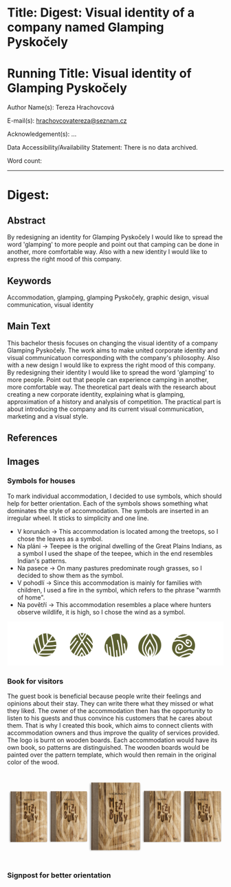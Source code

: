 # Title: Digest: Visual identity of a company named Glamping Pyskočely

# Running Title: Visual identity of Glamping Pyskočely

Author Name(s): Tereza Hrachovcová

E-mail(s): hrachovcovatereza@seznam.cz

Acknowledgement(s): …

Data Accessibility/Availability Statement: There is no data archived.

<!-- See https://www.cambridge.org/core/services/authors/open-data/data-availability-statements -->

Word count: <!-- Digests should be approximately 500 words. Everything below, including headings, image captions, etc., except references. -->

- - -

# Digest: <!-- Full title from above -->

## Abstract
By redesigning an identity for Glamping Pyskočely I would like to spread the word 'glamping' to more people and point out that camping can be done in another, more comfortable way. Also with a new identity I would like to express the right mood of this company.

## Keywords

Accommodation, glamping, glamping Pyskočely, graphic design, visual communication, visual identity

## Main Text
This bachelor thesis focuses on changing the visual identity of a company Glamping Pyskočely. The work aims to make united corporate identity and visual communicatuon corresponding with the company's philosophy.  Also with a new design I would like to express the right mood of this company. By redesigning their identity I would like to spread the word 'glamping' to more people. Point out that people can experience camping in another, more comfortable way. 
The theoretical part deals with the research about creating a new corporate identity, explaining what is glamping, approximation of a history and analysis of competition. The practical part is about introducing the company and its current visual communication, marketing and a visual style. 

## References


## Images
### Symbols for houses
To mark individual accommodation, I decided to use symbols, which should help for better orientation. Each of the symbols shows something what dominates the style of accommodation. The symbols are inserted in an irregular wheel. It sticks to simplicity and one line.
- V korunách → This accommodation is located among the treetops, so I chose the leaves as a symbol.
- Na pláni → Teepee is the original dwelling of the Great Plains Indians, as a symbol I used the shape of the teepee, which in the end resembles Indian's patterns.
- Na pasece → On many pastures predominate rough grasses, so I decided to show them as the symbol.
- V pohodlí → Since this accommodation is mainly for families with children, I used a fire in the symbol, which refers to the phrase "warmth of home".
- Na povětří → This accommodation resembles a place where hunters observe wildlife, it is high, so I chose the wind as a symbol.

![Symbols.](img/symboly.png)

### Book for visitors
The guest book is beneficial because people write their feelings and opinions about their stay. They can write there what they missed or what they liked. The owner of the accommodation then has the opportunity to listen to his guests and thus convince his customers that he cares about them. That is why I created this book, which aims to connect clients with accommodation owners and thus improve the quality of services provided. The logo is burnt on wooden boards. Each accommodation would have its own book, so patterns are distinguished. The wooden boards would be painted over the pattern template, which would then remain in the original color of the wood. 

![Book.](img/kniha.jpg)

### Signpost for better orientation
